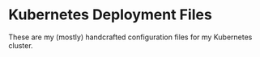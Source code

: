 # Kubernetes Deployment Files

These are my (mostly) handcrafted configuration files for my Kubernetes cluster.

